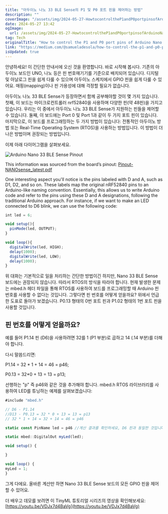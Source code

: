 ```yaml
---
title: "아두이노 나노 33 BLE Sense의 P1 및 P0 포트 핀을 제어하는 방법"
description: ""
coverImage: "/assets/img/2024-05-27-HowtocontroltheP1andP0portpinsofArduinoNano33BLESense_0.png"
date: 2024-05-27 13:42
ogImage:
  url: /assets/img/2024-05-27-HowtocontroltheP1andP0portpinsofArduinoNano33BLESense_0.png
tag: Tech
originalTitle: "How to control the P1 and P0 port pins of Arduino Nano 33 BLE Sense"
link: "https://medium.com/@samueladesola/how-to-control-the-p1-and-p0-port-pins-of-arduino-nano-33-ble-sense-86d0b7002b97"
isUpdated: true
---
```


안녕하세요! 이 간단한 안내서에 오신 것을 환영합니다. 바로 시작해 봅시다. 기존의 아두이노 보드인 UNO, 나노 등은 핀 번호매기기를 기준으로 배치되어 있습니다. 디지털 및 아날로그 핀을 쉽게 다룰 수 있으며 아두이노 스케치에서 GPIO 핀을 쉽게 다룰 수 있어요. 매핑(mapping)이나 핀 가용성에 대해 걱정할 필요가 없습니다.

아두이노 나노 33 BLE Sense가 등장하면서 함께 공부해야할 것이 몇 가지 있습니다. 첫째, 이 보드는 마이크로컨트롤러 nrf52840을 사용하며 다양한 핀(약 48핀)을 가지고 있습니다. 우리는 이 중에서 아두이노 나노 33 BLE Sense가 지원하는 핀들을 제어할 수 있습니다. 둘째, 이 보드에는 Port 0 및 Port 1과 같이 두 가지 포트 핀이 있습니다. 마지막으로, 이 보드를 프로그래밍하는 두 가지 방법이 있습니다: 전통적인 아두이노 방법 또는 Real-Time Operating System (RTOS)을 사용하는 방법입니다. 이 방법이 더 나은 방법이며 권장되는 방법입니다.

이제 아래 다이어그램을 살펴보세요.

<!-- cozy-coder - 수평 -->

<ins class="adsbygoogle"
     style="display:block"
     data-ad-client="ca-pub-4877378276818686"
     data-ad-slot="1107185301"
     data-ad-format="auto"
     data-full-width-responsive="true"></ins>

<script>
     (adsbygoogle = window.adsbygoogle || []).push({});
</script>

![Arduino Nano 33 BLE Sense Pinout](/assets/img/2024-05-27-HowtocontroltheP1andP0portpinsofArduinoNano33BLESense_1.png)

This information was sourced from the board’s pinout: [Pinout-NANOsense_latest.pdf](https://content.arduino.cc/assets/Pinout-NANOsense_latest.pdf)

One interesting aspect you'll notice is the pins labeled with D and A, such as D1, D2, and so on. These labels map the original nRF52840 pins to an Arduino-like naming convention. Essentially, this allows us to write Arduino code and refer to the pins using these D and A designations, following the traditional Arduino approach. For instance, if we want to make an LED connected to D6 blink, we can use the following code:

```js
int led = 6;

void setup(){
  pinMode(led, OUTPUT);
}

void loop(){
  digitalWrite(led, HIGH);
  delay(1000);
  digitalWrite(led, LOW);
  delay(1000);
}
```

<!-- cozy-coder - 수평 -->

<ins class="adsbygoogle"
     style="display:block"
     data-ad-client="ca-pub-4877378276818686"
     data-ad-slot="1107185301"
     data-ad-format="auto"
     data-full-width-responsive="true"></ins>

<script>
     (adsbygoogle = window.adsbygoogle || []).push({});
</script>

위 대화는 기본적으로 일을 처리하는 간단한 방법이긴 하지만, Nano 33 BLE Sense 보드에는 권장되지 않습니다. 따라서 RTOS의 방식을 따라야 합니다. 현재 발생한 문제는 mbed.h 헤더 파일을 통해 RTOS를 사용하여 보드를 프로그래밍할 때 Arduino 핀 번호를 사용할 수 없다는 것입니다. 그렇다면 핀 번호를 어떻게 얻을까요? 위에서 언급한 도표로 돌아가 보겠습니다. P0.13 형태의 0번 포트 핀과 P1.02 형태의 1번 포트 핀을 사용할 것입니다.

## 핀 번호를 어떻게 얻을까요?

예를 들어 P1.14 핀 (D6)을 사용하려면 32를 1 (P1 부분)로 곱하고 14 (.14 부분)를 더해야 합니다.

다시 말씀드리면:

<!-- cozy-coder - 수평 -->

<ins class="adsbygoogle"
     style="display:block"
     data-ad-client="ca-pub-4877378276818686"
     data-ad-slot="1107185301"
     data-ad-format="auto"
     data-full-width-responsive="true"></ins>

<script>
     (adsbygoogle = window.adsbygoogle || []).push({});
</script>

P1.14 = 32 \* 1 + 14 = 46 = p46;

P0.13 = 32\*0 + 13 = 13 = p13;

선행하는 "p" 즉 p46와 같은 것을 추가해야 합니다. mbed.h RTOS 라이브러리를 사용하여 LED를 튜닝하는 예제를 살펴보겠습니다:

```js
#include "mbed.h"

// D6 - P1.14
//D13 - P0.13 = 32 * 0 + 13 = 13 = p13
// 32 * 1 + 14 = 32 + 14 = 46 = p46

static const PinName led = p46 //계산 결과를 확인하세요, D6 핀과 동일한 것입니다

static mbed::DigitalOut myLed(led);

void setup() {

}

void loop() {
myLed = 1;
}
```

<!-- cozy-coder - 수평 -->

<ins class="adsbygoogle"
     style="display:block"
     data-ad-client="ca-pub-4877378276818686"
     data-ad-slot="1107185301"
     data-ad-format="auto"
     data-full-width-responsive="true"></ins>

<script>
     (adsbygoogle = window.adsbygoogle || []).push({});
</script>

그게 다에요. 올바른 계산만 하면 Nano 33 BLE Sense 보드의 모든 GPIO 핀을 제어할 수 있어요.

더 배우고 데모를 보려면 이 TinyML 튜토리얼 시리즈의 영상을 확인해보세요: [https://youtu.be/VDJx7d4BaVg](https://youtu.be/VDJx7d4BaVg)

